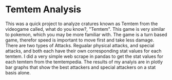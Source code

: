 # Temtem Analysis
This was a quick project to analyze cratures known as Temtem from the videogame called, what do you know?, "Temtem". This game is very similar to pokemon, which you may be more familiar with. The game is a turn based game, therefor speed is important to move first and take less damage. There are two types of Attacks. Regualar physical attacks, and special attacks, and both each have their own corresponding stat values for each temtem. I did a very simple web scrape in pandas to get the stat values for each temtem from the temtempedia. The results of my analyis are in plotly bar graphs that show the best attackers and special attackers on a stat basis alone.
